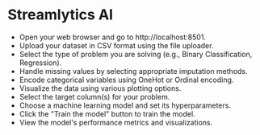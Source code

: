 ﻿# Streamlytics AI
- Open your web browser and go to http://localhost:8501.
- Upload your dataset in CSV format using the file uploader.
- Select the type of problem you are solving (e.g., Binary Classification, Regression).
- Handle missing values by selecting appropriate imputation methods.
- Encode categorical variables using OneHot or Ordinal encoding.
- Visualize the data using various plotting options.
- Select the target column(s) for your problem.
- Choose a machine learning model and set its hyperparameters.
- Click the "Train the model" button to train the model.
- View the model's performance metrics and visualizations.
